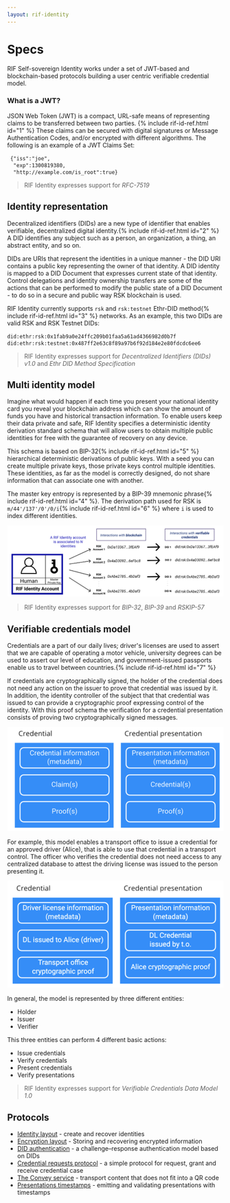 ```yaml
---
layout: rif-identity
---
```


# Specs

RIF Self-sovereign Identity works under a set of JWT-based and blockchain-based protocols building a user centric verifiable credential model.

### What is a JWT?

JSON Web Token (JWT) is a compact, URL-safe means of representing claims to be transferred between two parties. {% include rif-id-ref.html id="1" %} These claims can be secured with digital signatures or Message Authentication Codes, and/or encrypted with different algorithms. The following is an example of a JWT Claims Set:

     {"iss":"joe",
      "exp":1300819380,
      "http://example.com/is_root":true}

> RIF Identity expresses support for _RFC-7519_

## Identity representation

Decentralized identifiers (DIDs) are a new type of identifier that enables verifiable, decentralized digital identity.{% include rif-id-ref.html id="2" %} A DID identifies any subject such as a person, an organization, a thing, an abstract entity, and so on.

DIDs are URIs that represent the identities in a unique manner - the DID URI contains a public key representing the owner of that identity. A DID identity is mapped to a DID Document that expresses current state of that identity. Control delegations and identity ownership transfers are some of the actions that can be performed to modify the public state of a DID Document - to do so in a secure and public way RSK blockchain is used.

RIF Identity currently supports `rsk` and `rsk:testnet` Ethr-DID method{% include rif-id-ref.html id="3" %} networks. As an example, this two DIDs are valid RSK and RSK Testnet DIDs:

```
did:ethr:rsk:0x1fab9a0e24ffc209b01faa5a61ad4366982d0b7f
did:ethr:rsk:testnet:0x487ff2e63c8f89a97b6f92d184e2e80fdcdc6ee6
```

> RIF Identity expresses support for _Decentralized Identifiers (DIDs) v1.0_ and _Ethr DID Method Specification_

## Multi identity model

Imagine what would happen if each time you present your national identity card you reveal your blockchain address which can show the amount of funds you have and historical transaction information. To enable users keep their data private and safe, RIF Identity specifies a deterministic identity derivation standard schema that will allow users to obtain multiple public identities for free with the guarantee of recovery on any device.

This schema is based on BIP-32{% include rif-id-ref.html id="5" %} hierarchical deterministic derivations of public keys. With a seed you can create multiple private keys, those private keys control multiple identities. These identities, as far as the model is correctly designed, do not share information that can associate one with another.

The master key entropy is represented by a BIP-39 mnemonic phrase{% include rif-id-ref.html id="4" %}. The derivation path used for RSK is `m/44'/137'/0'/0/i`{% include rif-id-ref.html id="6" %} where `i` is used to index different identities.

![multi_identity_model](../../assets/img/ssi/04_multi_identity_model.png)

> RIF Identity expresses support for _BIP-32_, _BIP-39_ and _RSKIP-57_

## Verifiable credentials model

Credentials are a part of our daily lives; driver's licenses are used to assert that we are capable of operating a motor vehicle, university degrees can be used to assert our level of education, and government-issued passports enable us to travel between countries.{% include rif-id-ref.html id="7" %}

If credentials are cryptographically signed, the holder of the credential does not need any action on the issuer to prove that credential was issued by it. In addition, the identity controller of the subject that that credential was issued to can provide a cryptographic proof expressing control of the identity. With this proof schema the verification for a credential presentation consists of proving two cryptographically signed messages.

![multi_identity_model](../../assets/img/ssi/02_vc_model.png)

For example, this model enables a transport office to issue a credential for an approved driver (Alice), that is able to use that credential in a transport control. The officer who verifies the credential does not need access to any centralized database to attest the driving license was issued to the person presenting it.

![multi_identity_model](../../assets/img/ssi/03_vc_model_application.png)

In general, the model is represented by three different entities:

- Holder
- Issuer
- Verifier

This three entities can perform 4 different basic actions:

- Issue credentials
- Verify credentials
- Present credentials
- Verify presentations

> RIF Identity expresses support for _Verifiable Credentials Data Model 1.0_

## Protocols

- [Identity layout](./identity-layout) - create and recover identities
- [Encryption layout](./encryption-layout) - Storing and recovering encrypted information
- [DID authentication](./did-auth) - a challenge–response authentication model based on DIDs
- [Credential requests protocol](./credential-requests) - a simple protocol for request, grant and receive credential case
- [The Convey service](./convey-service) - transport content that does not fit into a QR code
- [Presentations timestamps](./presentation-timestamps) - emitting and validating presentations with timestamps
